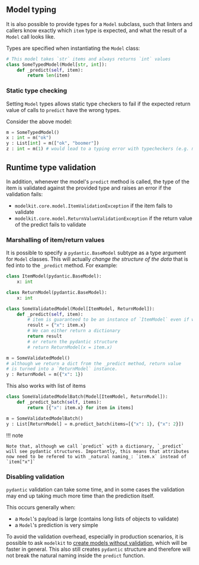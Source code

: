 ## Model typing

It is also possible to provide types for a `Model` subclass, such that linters and callers know exactly which `item` type is expected, and what the result of a `Model` call looks like.

Types are specified when instantiating the `Model` class:

```python
# This model takes `str` items and always returns `int` values
class SomeTypedModel(Model[str, int]):
    def _predict(self, item):
        return len(item)
```

### Static type checking

Setting `Model` types allows static type checkers to fail if the expected return value of calls to `predict` have the wrong types.

Consider the above model:

```python
m = SomeTypedModel()
x : int = m("ok")
y : List[int] = m(["ok", "boomer"])
z : int = m(1) # would lead to a typing error with typecheckers (e.g. mypy)
```

## Runtime type validation

In addition, whenever the model's `predict` method is called, the type of the item is validated against the provided type and raises an error if the validation fails:

- `modelkit.core.model.ItemValidationException` if the item fails to validate
- `modelkit.core.model.ReturnValueValidationException` if the return value of the predict fails to validate

### Marshalling of item/return values

It is possible to specify a `pydantic.BaseModel` subtype as a type argument for `Model` classes. This will actually _change the structure of the data_ that is fed into to the `_predict` method. For example:


```python
class ItemModel(pydantic.BaseModel):
    x: int

class ReturnModel(pydantic.BaseModel):
    x: int

class SomeValidatedModel(Model[ItemModel, ReturnModel]):
    def _predict(self, item):
        # item is guaranteed to be an instance of `ItemModel` even if we feed a dictionary item
        result = {"x": item.x}
        # We can either return a dictionary
        return result
        # or return the pydantic structure
        # return ReturnModel(x = item.x)

m = SomeValidatedModel()
# although we return a dict from the _predict method, return value
# is turned into a `ReturnModel` instance.
y : ReturnModel = m({"x": 1})
```

This also works with list of items

```python
class SomeValidatedModelBatch(Model[ItemModel, ReturnModel]):
    def _predict_batch(self, items):
        return [{"x": item.x} for item in items]

m = SomeValidatedModelBatch()
y : List[ReturnModel] = m.predict_batch(items=[{"x": 1}, {"x": 2}])
```

!!! note

    Note that, although we call `predict` with a dictionary, `_predict` will see pydantic structures. Importantly, this means that attributes now need to be refered to with _natural naming_: `item.x` instead of `item["x"]`

### Disabling validation

`pydantic` validation can take some time, and in some cases the validation may end up taking much more time than the prediction itself.

This occurs generally when:

- a `Model`'s payload is large (contains long lists of objects to validate)
- a `Model`'s prediction is very simple

To avoid the validation overhead, especially in production scenarios, it is possible to ask `modelkit` to [create models without validation](https://pydantic-docs.helpmanual.io/usage/models/#creating-models-without-validation), which will be faster in general. This also still creates `pydantic` structure and therefore will not break the natural naming inside the `predict` function.
